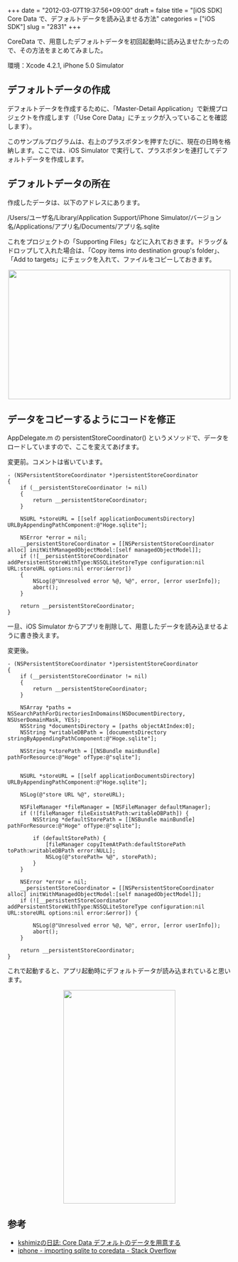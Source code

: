 +++
date = "2012-03-07T19:37:56+09:00"
draft = false
title = "[iOS SDK] Core Data で、デフォルトデータを読み込ませる方法"
categories = ["iOS SDK"]
slug = "2831"
+++

CoreData で、用意したデフォルトデータを初回起動時に読み込ませたかったので、その方法をまとめてみました。

環境：Xcode 4.2.1, iPhone 5.0 Simulator

<h2>デフォルトデータの作成</h2>

デフォルトデータを作成するために、「Master-Detail Application」で新規プロジェクトを作成します（「Use Core Data」にチェックが入っていることを確認します）。

このサンプルプログラムは、右上のプラスボタンを押すたびに、現在の日時を格納します。ここでは、iOS Simulator で実行して、プラスボタンを連打してデフォルトデータを作成します。

<h2>デフォルトデータの所在</h2>

作成したデータは、以下のアドレスにあります。

/Users/ユーザ名/Library/Application Support/iPhone Simulator/バージョン名/Applications/アプリ名/Documents/アプリ名.sqlite

これをプロジェクトの「Supporting Files」などに入れておきます。ドラッグ＆ドロップして入れた場合は、「Copy items into destination group's folder」、「Add to targets」にチェックを入れて、ファイルをコピーしておきます。

<img style="display:block; margin-left:auto; margin-right:auto;" src="/images/2012/03/2831_1.png" border="0" width="500" height="291" />

<h2>データをコピーするようにコードを修正</h2>

AppDelegate.m の persistentStoreCoordinator() というメソッドで、データをロードしていますので、ここを変えてあげます。

変更前。コメントは省いています。

<pre><code>- (NSPersistentStoreCoordinator *)persistentStoreCoordinator
{
    if (__persistentStoreCoordinator != nil)
    {
        return __persistentStoreCoordinator;
    }
    
    NSURL *storeURL = [[self applicationDocumentsDirectory] URLByAppendingPathComponent:@&quot;Hoge.sqlite&quot;];
    
    NSError *error = nil;
    __persistentStoreCoordinator = [[NSPersistentStoreCoordinator alloc] initWithManagedObjectModel:[self managedObjectModel]];
    if (![__persistentStoreCoordinator addPersistentStoreWithType:NSSQLiteStoreType configuration:nil URL:storeURL options:nil error:&amp;error])
    {
        NSLog(@&quot;Unresolved error %@, %@&quot;, error, [error userInfo]);
        abort();
    }    
    
    return __persistentStoreCoordinator;
}
</code></pre>

一旦、iOS Simulator からアプリを削除して、用意したデータを読み込ませるように書き換えます。

変更後。

<pre><code>- (NSPersistentStoreCoordinator *)persistentStoreCoordinator
{
    if (__persistentStoreCoordinator != nil)
    {
        return __persistentStoreCoordinator;
    }
        
    NSArray *paths = NSSearchPathForDirectoriesInDomains(NSDocumentDirectory, NSUserDomainMask, YES);
    NSString *documentsDirectory = [paths objectAtIndex:0];
    NSString *writableDBPath = [documentsDirectory stringByAppendingPathComponent:@&quot;Hoge.sqlite&quot;];
    
    NSString *storePath = [[NSBundle mainBundle] pathForResource:@&quot;Hoge&quot; ofType:@&quot;sqlite&quot;];
    
    
    NSURL *storeURL = [[self applicationDocumentsDirectory] URLByAppendingPathComponent:@&quot;Hoge.sqlite&quot;]; 
    
    NSLog(@&quot;store URL %@&quot;, storeURL);
    
    NSFileManager *fileManager = [NSFileManager defaultManager];
    if (![fileManager fileExistsAtPath:writableDBPath]) {
        NSString *defaultStorePath = [[NSBundle mainBundle] pathForResource:@&quot;Hoge&quot; ofType:@&quot;sqlite&quot;];
                
        if (defaultStorePath) {
            [fileManager copyItemAtPath:defaultStorePath toPath:writableDBPath error:NULL];
            NSLog(@&quot;storePath= %@&quot;, storePath);
        }
    }    
    
    NSError *error = nil;
    __persistentStoreCoordinator = [[NSPersistentStoreCoordinator alloc] initWithManagedObjectModel:[self managedObjectModel]];
    if (![__persistentStoreCoordinator addPersistentStoreWithType:NSSQLiteStoreType configuration:nil URL:storeURL options:nil error:&amp;error]) {
        
        NSLog(@&quot;Unresolved error %@, %@&quot;, error, [error userInfo]);
        abort();
    }    
    
    return __persistentStoreCoordinator;
}
</code></pre>

これで起動すると、アプリ起動時にデフォルトデータが読み込まれていると思います。

<img style="display:block; margin-left:auto; margin-right:auto;" src="/images/2012/03/2831_2.png" border="0" width="252" height="480" />

<h2>参考</h2>

<ul><li><a href="http://blog.prunus.jp/2010/06/core-data.html" target="_blank">kshimizの日誌: Core Data デフォルトのデータを用意する</a></li>
<li><a href="http://stackoverflow.com/questions/5002250/importing-sqlite-to-coredata" target="_blank">iphone - importing sqlite to coredata - Stack Overflow</a></li></ul>
